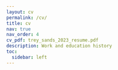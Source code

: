 ```yaml
---
layout: cv
permalink: /cv/
title: cv
nav: true
nav_order: 4
cv_pdf: trey_sands_2023_resume.pdf
description: Work and education history
toc:
  sidebar: left
---
```

